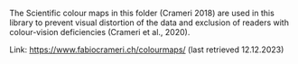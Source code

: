 The Scientific colour maps in this folder (Crameri 2018) are used in this library to prevent visual distortion of the data and exclusion of readers with colour-vision deficiencies (Crameri et al., 2020).

Link: https://www.fabiocrameri.ch/colourmaps/ (last retrieved 12.12.2023)